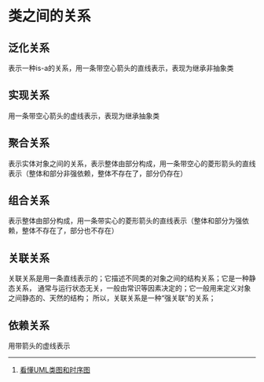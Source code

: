 # 类之间的关系

## 泛化关系

表示一种is-a的关系，用一条带空心箭头的直线表示，表现为继承非抽象类

## 实现关系

用一条带空心箭头的虚线表示，表现为继承抽象类

## 聚合关系

表示实体对象之间的关系，表示整体由部分构成，用一条带空心的菱形箭头的直线表示（整体和部分非强依赖，整体不存在了，部分仍存在）

## 组合关系

表示整体由部分构成，用一条带实心的菱形箭头的直线表示（整体和部分为强依赖，整体不存在了，部分也不存在）

## 关联关系

关联关系是用一条直线表示的；它描述不同类的对象之间的结构关系；它是一种静态关系， 通常与运行状态无关，一般由常识等因素决定的；它一般用来定义对象之间静态的、天然的结构； 所以，关联关系是一种“强关联”的关系；

## 依赖关系

用带箭头的虚线表示

---
1. [看懂UML类图和时序图](http://design-patterns.readthedocs.io/zh_CN/latest/read_uml.html)
